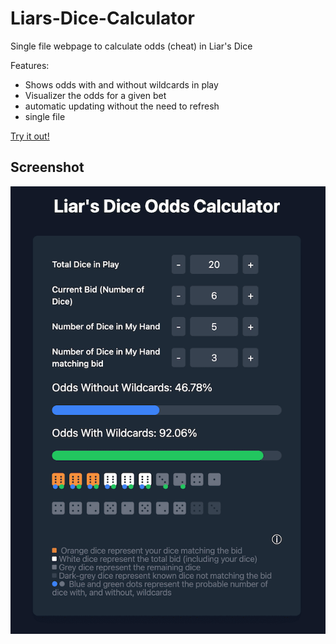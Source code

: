 # Liars-Dice-Calculator
Single file webpage to calculate odds (cheat) in Liar's Dice

Features:
- Shows odds with and without wildcards in play
- Visualizer the odds for a given bet
- automatic updating without the need to refresh
- single file

[Try it out!](https://porco-rosso.github.io/Liars-Dice-Calculator/)

## Screenshot
![screenshot](screenshot.png)